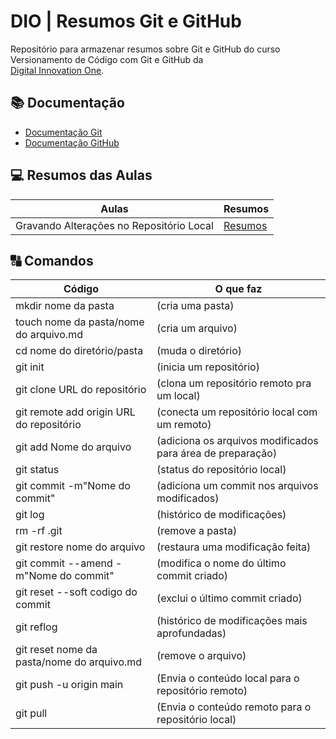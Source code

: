 # DIO | Resumos Git e GitHub

Repositório para armazenar resumos sobre Git e GitHub do curso Versionamento de Código com Git e GitHub da  
[Digital Innovation One](https://web.dio.me/course/versionamento-de-codigo-com-git-e-github/learning/599dd3dd-d189-474f-a55c-22f37b4472da?back=/track/coding-future-banco-pan-desenvolvimento-frontend-com-angular&tab=undefined&moduleId=undefined).

## 📚 Documentação
- [Documentação Git](https://git-scm.com/doc)
- [Documentação GitHub](https://docs.github.com/)

## 💻 Resumos das Aulas 

| Aulas | Resumos |
|-------|---------|
|Gravando Alterações no Repositório Local | [Resumos](https://github.com/oizaeljunior/BootCamp-DIO)|

## 🔠 Comandos
| Código | O que faz |
|--------|-----------|
| mkdir nome da pasta | (cria uma pasta) |
|touch nome da pasta/nome do arquivo.md | (cria um arquivo) |
|cd nome do diretório/pasta | (muda o diretório) |
|git init | (inicia um repositório) |
|git clone URL do repositório | (clona um repositório remoto pra um local) |
|git remote add origin URL do repositório | (conecta um repositório local com um remoto) |
|git add Nome do arquivo | (adiciona os arquivos modificados para área de preparação) |
|git status | (status do repositório local) |
|git commit -m"Nome do commit" | (adiciona um commit nos arquivos modificados) |
|git log | (histórico de modificações) |
|rm -rf .git | (remove a pasta) |
|git restore nome do arquivo | (restaura uma modificação feita) |
|git commit --amend -m"Nome do commit" | (modifica o nome do último commit criado) |
|git reset --soft codigo do commit | (exclui o último commit criado) |
|git reflog | (histórico de modificações mais aprofundadas) |
|git reset nome da pasta/nome do arquivo.md | (remove o arquivo) |
|git push -u origin main | (Envia o conteúdo local para o repositório remoto) |
|git pull | (Envia o conteúdo remoto para o repositório local) |


